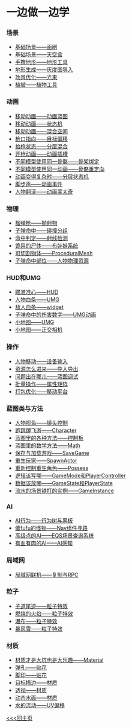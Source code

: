 # 一边做一边学

### 场景
+ [基础场景——画刷]()
+ [基础场景——天空盒]()
+ [手撸地形——地形工具]()
+ [地形生成——灰度图导入]()
+ [场景优化——光束]()
+ [植被——植物工具]()

### 动画
+ [移动动画——动画蓝图]()
+ [移动动画——状态机]()
+ [移动动画——混合空间]()
+ [枪口指向——目标偏移]()
+ [抬枪状态——分层混合]()
+ [开枪动画——动画插槽]()
+ [不同模型使用同一骨骼——骨架绑定]()
+ [不同模型使用同一动画——骨骼重定向]()
+ [动画变得复杂时——分层状态机]()
+ [脚步声——动画事件]()
+ [人物翻滚——动画蒙太奇]()

### 物理
+ [榴弹枪——抛射物]()
+ [子弹命中——碰撞分组]()
+ [命中判定——射线检测]()
+ [诡异的尸体——布娃娃系统]()
+ [可切割物体——ProceduralMesh]()
+ [子弹命中部位——人物物理资源]()

### HUD和UMG
+ [瞄准准心——HUD]()
+ [人物血条——UMG]()
+ [敌人血条——widget]()
+ [子弹命中的伤害数字——UMG动画]()
+ [小地图——UMG]()
+ [小地图——正交相机]()

### 操作
+ [人物移动——设备输入]()
+ [资源怎么进来——导入导出]()
+ [问题出在哪儿——蓝图调试]()
+ [批量操作——属性矩阵]()
+ [打包优化——移动平台]()

### 蓝图类与方法
+ [人物视角——镜头控制]()
+ [跑跳蹲飞游——Character]()
+ [蓝图里的各种方法——控制板]()
+ [蓝图里的数学方法——Math]()
+ [保存与加载游戏——SaveGame]()
+ [重生玩家——SpawnActor]()
+ [重新控制重生角色——Possess]()
+ [逻辑该写哪——GameMode和PlayerController]()
+ [数据该放哪——GameState和PlayerState]()
+ [流水的场景铁打的实例——GameInstance]()

### AI
+ [AI行为——行为树与黑板]()
+ [傻fufu的怪物——Nav组件寻路]()
+ [高级点的AI——EQS场景查询系统]()
+ [有血有肉的AI——AI感知]()

### 局域网
+ [局域网联机——复制与RPC]()

### 粒子
+ [子道尾迹——粒子特效]()
+ [燃烧的火焰——粒子特效]()
+ [瀑布——粒子特效]()
+ [暴风雪——粒子特效]()

### 材质
+ [材质才是大坑也是大乐趣——Material]()
+ [弹孔——贴花]()
+ [脚印——贴花]()
+ [目标描边——材质]()
+ [透视——材质]()
+ [动态水面——材质]()
+ [水的流动——UV偏移]()


[<<<回主页](https://github.com/ora-cat/UE4Handbook)